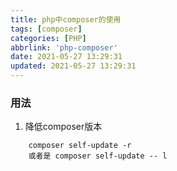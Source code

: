 ```yaml
---
title: php中composer的使用
tags: [composer]
categories: [PHP]
abbrlink: 'php-composer'
date: 2021-05-27 13:29:31
updated: 2021-05-27 13:29:31
---
```



### 用法

1. 降低composer版本
```shell script
    composer self-update -r
    或者是 composer self-update -- l
```